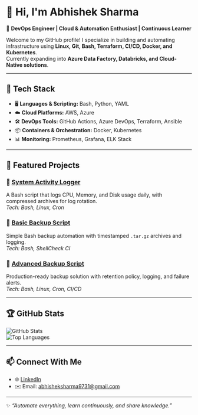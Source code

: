 # 👋 Hi, I'm Abhishek Sharma  

🚀 **DevOps Engineer | Cloud & Automation Enthusiast | Continuous Learner**  

Welcome to my GitHub profile! I specialize in building and automating infrastructure using **Linux, Git, Bash, Terraform, CI/CD, Docker, and Kubernetes**.  
Currently expanding into **Azure Data Factory, Databricks, and Cloud-Native solutions**.  

---

## 🔧 Tech Stack  
- 🖥️ **Languages & Scripting:** Bash, Python, YAML  
- ☁️ **Cloud Platforms:** AWS, Azure  
- 🛠️ **DevOps Tools:** GitHub Actions, Azure DevOps, Terraform, Ansible  
- 📦 **Containers & Orchestration:** Docker, Kubernetes  
- 📊 **Monitoring:** Prometheus, Grafana, ELK Stack  

---

## 📂 Featured Projects  

### 🔹 [System Activity Logger](https://github.com/YOURUSER/system-activity-logger)  
A Bash script that logs CPU, Memory, and Disk usage daily, with compressed archives for log rotation.  
*Tech: Bash, Linux, Cron*

### 🔹 [Basic Backup Script](https://github.com/YOURUSER/bash-backup-script)  
Simple Bash backup automation with timestamped `.tar.gz` archives and logging.  
*Tech: Bash, ShellCheck CI*  

### 🔹 [Advanced Backup Script](https://github.com/YOURUSER/advanced-backup-script)  
Production-ready backup solution with retention policy, logging, and failure alerts.  
*Tech: Bash, Linux, Cron, CI/CD*  

---

## 🏆 GitHub Stats  

![GitHub Stats](https://github-readme-stats.vercel.app/api?abhisheksharma9731=YOURUSER&show_icons=true&theme=tokyonight)  
![Top Languages](https://github-readme-stats.vercel.app/api/top-langs/?username=abhisheksharma9731&layout=compact&theme=tokyonight)  

---

## 📫 Connect With Me  
- 🌐 [LinkedIn](https://www.linkedin.com/in/abhisheksharma9731/)  
- ✉️ Email: abhisheksharma9731@gmail.com  

---
✨ *“Automate everything, learn continuously, and share knowledge.”*

